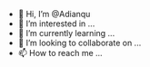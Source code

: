 - 👋 Hi, I’m @Adianqu
- 👀 I’m interested in ...
- 🌱 I’m currently learning ...
- 💞️ I’m looking to collaborate on ...
- 📫 How to reach me ...

<!---
Adianqu/Adianqu is a ✨ special ✨ repository because its `README.md` (this file) appears on your GitHub profile.
You can click the Preview link to take a look at your changes.
--->
